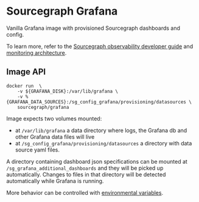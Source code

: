 # Sourcegraph Grafana

Vanilla Grafana image with provisioned Sourcegraph dashboards and config.

To learn more, refer to the [Sourcegraph observability developer guide](https://docs.sourcegraph.com/dev/background-information/observability) and [monitoring architecture](https://handbook.sourcegraph.com/engineering/observability/monitoring_architecture#sourcegraph-grafana).

## Image API

```shell script
docker run  \
    -v ${GRAFANA_DISK}:/var/lib/grafana \
    -v %{GRAFANA_DATA_SOURCES}:/sg_config_grafana/provisioning/datasources \
    sourcegraph/grafana
```

Image expects two volumes mounted:

- at `/var/lib/grafana` a data directory where logs, the Grafana db and other Grafana data files will live
- at `/sg_config_grafana/provisioning/datasources` a directory with data source yaml files.

A directory containing dashboard json specifications can be mounted at
`/sg_grafana_additional_dashboards` and they will be picked up automatically. Changes to files in that directory
will be detected automatically while Grafana is running.

More behavior can be controlled with
[environmental variables](https://grafana.com/docs/installation/configuration/).
